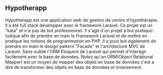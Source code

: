 ## Hypotherapp

Hypotherapp est une application web de gestion de centre d'hypothérapie. Il a été full stack développer avec le framework Laravel. Ce projet est un "kata" et n'a pas de but professionnel. Il s'agit d'un projet à but pratiquo-ludique afin de prendre en main le Framework Laravel et de mettre en pratique les notions de programmation en PHP. Il a pour but également de prendre en main le design pattern "Facade" et l'architecture MVC de Laravel. Sans oublié l'ORM Eloquent de Laravel qui permet d'interagir facilement avec la base de données. Notez qu'un ORM(Object Relational Mapper) est un moyen de mapper des objets en base de données c'est a dire de transformer des objets en base de données et inversement.
